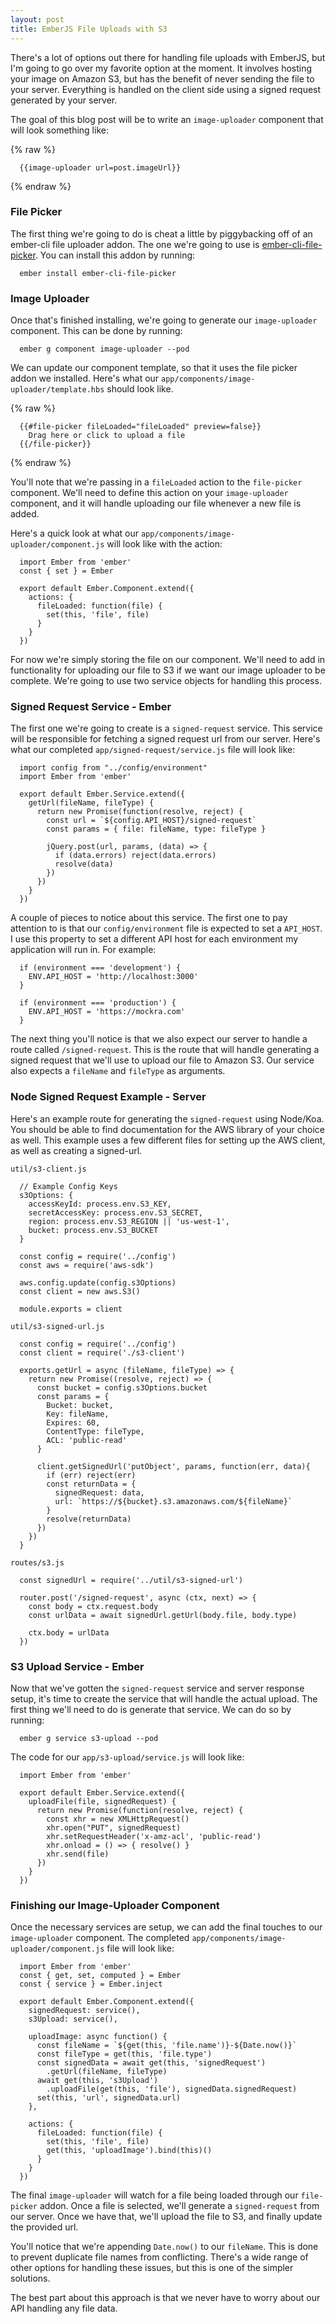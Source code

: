 ```yaml
---
layout: post
title: EmberJS File Uploads with S3
---
```

There's a lot of options out there for handling file uploads with EmberJS, but
I'm going to go over my favorite option at the moment. It involves hosting your
image on Amazon S3, but has the benefit of never sending the file to your
server. Everything is handled on the client side using a signed request
generated by your server.

The goal of this blog post will be to write an `image-uploader` component
that will look something like:

{% raw %}
~~~
  {{image-uploader url=post.imageUrl}}
~~~
{% endraw %}

### File Picker

The first thing we're going to do is cheat a little by piggybacking off of an
ember-cli file uploader addon. The one we're going to use is
[ember-cli-file-picker](https://github.com/funkensturm/ember-cli-file-picker).
You can install this addon by running:

~~~
  ember install ember-cli-file-picker
~~~

### Image Uploader

Once that's finished installing, we're going to generate our `image-uploader`
component. This can be done by running:

~~~
  ember g component image-uploader --pod
~~~

We can update our component template, so that it uses the file picker addon we
installed. Here's what our `app/components/image-uploader/template.hbs` should
look like.

{% raw %}
~~~
  {{#file-picker fileLoaded="fileLoaded" preview=false}}
    Drag here or click to upload a file
  {{/file-picker}}
~~~
{% endraw %}

You'll note that we're passing in a `fileLoaded` action to the `file-picker`
component. We'll need to define this action on your `image-uploader` component,
and it will handle uploading our file whenever a new file is added.

Here's a quick look at what our `app/components/image-uploader/component.js`
will look like with the action:

~~~
  import Ember from 'ember'
  const { set } = Ember

  export default Ember.Component.extend({
    actions: {
      fileLoaded: function(file) {
        set(this, 'file', file)
      }
    }
  })
~~~

For now we're simply storing the file on our component. We'll need to add in
functionality for uploading our file to S3 if we want our image uploader to be
complete. We're going to use two service objects for handling this process.

### Signed Request Service - Ember

The first one we're going to create is a `signed-request` service. This service
will be responsible for fetching a signed request url from our server. Here's
what our completed `app/signed-request/service.js` file will look like:

~~~
  import config from "../config/environment"
  import Ember from 'ember'

  export default Ember.Service.extend({
    getUrl(fileName, fileType) {
      return new Promise(function(resolve, reject) {
        const url = `${config.API_HOST}/signed-request`
        const params = { file: fileName, type: fileType }

        jQuery.post(url, params, (data) => {
          if (data.errors) reject(data.errors)
          resolve(data)
        })
      })
    }
  })
~~~

A couple of pieces to notice about this service. The first one to pay attention
to is that our `config/environment` file is expected to set a `API_HOST`. I use
this property to set a different API host for each environment my application
will run in. For example:

~~~
  if (environment === 'development') {
    ENV.API_HOST = 'http://localhost:3000'
  }

  if (environment === 'production') {
    ENV.API_HOST = 'https://mockra.com'
  }
~~~

The next thing you'll notice is that we also expect our server to handle a
route called `/signed-request`. This is the route that will handle generating a
signed request that we'll use to upload our file to Amazon S3. Our service also
expects a `fileName` and `fileType` as arguments.

### Node Signed Request Example - Server

Here's an example route for generating the `signed-request` using Node/Koa. You
should be able to find documentation for the AWS library of your choice as
well. This example uses a few different files for setting up the AWS client, as
well as creating a signed-url.

`util/s3-client.js`

~~~
  // Example Config Keys
  s3Options: {
    accessKeyId: process.env.S3_KEY,
    secretAccessKey: process.env.S3_SECRET,
    region: process.env.S3_REGION || 'us-west-1',
    bucket: process.env.S3_BUCKET
  }

  const config = require('../config')
  const aws = require('aws-sdk')

  aws.config.update(config.s3Options)
  const client = new aws.S3()

  module.exports = client
~~~

`util/s3-signed-url.js`

~~~
  const config = require('../config')
  const client = require('./s3-client')

  exports.getUrl = async (fileName, fileType) => {
    return new Promise((resolve, reject) => {
      const bucket = config.s3Options.bucket
      const params = {
        Bucket: bucket,
        Key: fileName,
        Expires: 60,
        ContentType: fileType,
        ACL: 'public-read'
      }

      client.getSignedUrl('putObject', params, function(err, data){
        if (err) reject(err)
        const returnData = {
          signedRequest: data,
          url: `https://${bucket}.s3.amazonaws.com/${fileName}`
        }
        resolve(returnData)
      })
    })
  }
~~~

`routes/s3.js`

~~~
  const signedUrl = require('../util/s3-signed-url')

  router.post('/signed-request', async (ctx, next) => {
    const body = ctx.request.body
    const urlData = await signedUrl.getUrl(body.file, body.type)

    ctx.body = urlData
  })
~~~

### S3 Upload Service - Ember

Now that we've gotten the `signed-request` service and server response setup,
it's time to create the service that will handle the actual upload. The first
thing we'll need to do is generate that service. We can do so by running:

~~~
  ember g service s3-upload --pod
~~~

The code for our `app/s3-upload/service.js` will look like:

~~~
  import Ember from 'ember'

  export default Ember.Service.extend({
    uploadFile(file, signedRequest) {
      return new Promise(function(resolve, reject) {
        const xhr = new XMLHttpRequest()
        xhr.open("PUT", signedRequest)
        xhr.setRequestHeader('x-amz-acl', 'public-read')
        xhr.onload = () => { resolve() }
        xhr.send(file)
      })
    }
  })
~~~

### Finishing our Image-Uploader Component

Once the necessary services are setup, we can add the final touches to our
`image-uploader` component. The completed
`app/components/image-uploader/component.js` file will look like:

~~~
  import Ember from 'ember'
  const { get, set, computed } = Ember
  const { service } = Ember.inject

  export default Ember.Component.extend({
    signedRequest: service(),
    s3Upload: service(),

    uploadImage: async function() {
      const fileName = `${get(this, 'file.name')}-${Date.now()}`
      const fileType = get(this, 'file.type')
      const signedData = await get(this, 'signedRequest')
        .getUrl(fileName, fileType)
      await get(this, 's3Upload')
        .uploadFile(get(this, 'file'), signedData.signedRequest)
      set(this, 'url', signedData.url)
    },

    actions: {
      fileLoaded: function(file) {
        set(this, 'file', file)
        get(this, 'uploadImage').bind(this)()
      }
    }
  })
~~~

The final `image-uploader` will watch for a file being loaded through our
`file-picker` addon. Once a file is selected, we'll generate a `signed-request`
from our server. Once we have that, we'll upload the file to S3, and finally
update the provided url.

You'll notice that we're appending `Date.now()` to our `fileName`. This is done
to prevent duplicate file names from conflicting. There's a wide range of other
options for handling these issues, but this is one of the simpler solutions.

The best part about this approach is that we never have to worry about our API
handling any file data.
